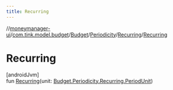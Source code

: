 ```yaml
---
title: Recurring
---
```

//[moneymanager-ui](../../../../../index.html)/[com.tink.model.budget](../../../index.html)/[Budget](../../index.html)/[Periodicity](../index.html)/[Recurring](index.html)/[Recurring](-recurring.html)



# Recurring



[androidJvm]\
fun [Recurring](-recurring.html)(unit: [Budget.Periodicity.Recurring.PeriodUnit](-period-unit/index.html))




